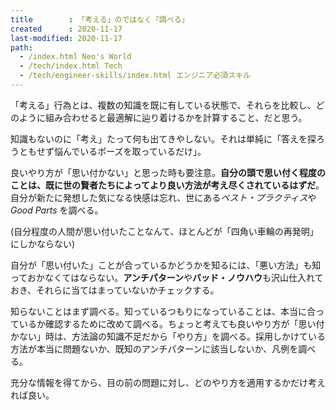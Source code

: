 ```yaml
---
title        : 「考える」のではなく「調べる」
created      : 2020-11-17
last-modified: 2020-11-17
path:
  - /index.html Neo's World
  - /tech/index.html Tech
  - /tech/engineer-skills/index.html エンジニア必須スキル
---
```


「考える」行為とは、複数の知識を既に有している状態で、それらを比較し、どのように組み合わせると最適解に辿り着けるかを計算すること、だと思う。

知識もないのに「考え」たって何も出てきやしない。それは単純に「答えを探ろうともせず悩んでいるポーズを取っているだけ」。

良いやり方が「思い付かない」と思った時も要注意。**自分の頭で思い付く程度のことは、既に世の賢者たちによってより良い方法が考え尽くされているはずだ**。自分が新たに発想した気になる快感は忘れ、世にある*ベスト・プラクティス*や *Good Parts* を調べる。

(自分程度の人間が思い付いたことなんて、ほとんどが「四角い車輪の再発明」にしかならない)

自分が「思い付いた」ことが合っているかどうかを知るには、「悪い方法」も知っておかなくてはならない。**アンチパターン**や**バッド・ノウハウ**も沢山仕入れておき、それらに当てはまっていないかチェックする。

知らないことはまず調べる。知っているつもりになっていることは、本当に合っているか確認するために改めて調べる。ちょっと考えても良いやり方が「思い付かない」時は、方法論の知識不足だから「やり方」を調べる。採用しかけている方法が本当に問題ないか、既知のアンチパターンに該当しないか、凡例を調べる。

充分な情報を得てから、目の前の問題に対し、どのやり方を適用するかだけ考えれば良い。
